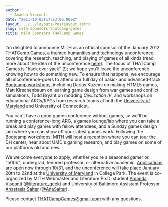```yaml
---
author:
  - Amanda Visconti
date: "2011-10-05T17:23:00.000Z"
layout: ../../layouts/PostLayout.astro
slug: mith-sponsors-thatcamp-games
title: MITH Sponsors THATCamp Games
---
```


I'm delighted to announce MITH as an official sponsor of the January 2012 [THATCamp Games](http://www.thatcampgames.org), a themed humanities and technology unconference covering the research, teaching, and playing of games of all kinds (read more about the idea of the unconference [here](http://thatcamp.org/about/)). The focus of THATCamp Games is "hack over yack" (!); we hope you'll leave the unconference knowing how to do something new. To ensure that happens, we encourage all unconference-goers to attend our full day of basic- and advanced-track [Bootcamp workshops](http://thatcampgames.org/bootcamps/), including Darius Kazemi on making HTML5 games, Matt Kirschenbaum on learning game design from war games and conflict simulations, Todd Bryant on modding _Civilization IV_, and workshops on educational ARGs/RPGs from research teams at both the [University of Maryland](http://www.ArcaneGalleryOfGadgetry.org) and University of Connecticut.

You can't have a good games conference without games, so we'll be running a conference-long ARG, a games lounge/lab where you can take a break and play games with fellow attendees, and a Sunday games design jam where you can show off your latest games work. Following the Bootcamp workshops, MITH will host a reception where you can tour the DH center, hear about UMD's gaming research, and play games on some of our platforms old and new.

We welcome everyone to apply, whether you're a seasoned gamer or "n00b"; undergrad, tenured professor, or alternative academic. [Applications](http://thatcampgames.org/) are open now through 10/31, and the unconference will take place January 20th to 22nd at the [University of Maryland](http://www.umd.edu/) in College Park. The event is co-organized by MITH Webmaster and Literature Ph.D. student [Amanda Visconti](http://www.literaturegeek.com) ([@literature_geek](http://twitter.com/#!/Literature_Geek)) and University of Baltimore Assistant Professor [Anastasia Salter](http://selfloud.net/) ([@AnaSalter](http://twitter.com/#!/AnaSalter)).

Please contact [THATCampGames@gmail.com](mailto:THATCampGames@gmail.com) with any questions.
